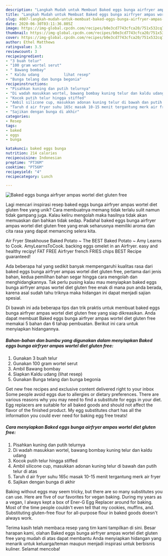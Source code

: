 ```yaml
---
description: "Langkah Mudah untuk Membuat Baked eggs bunga airfryer ampas wortel diet gluten free yang Lezat"
title: "Langkah Mudah untuk Membuat Baked eggs bunga airfryer ampas wortel diet gluten free yang Lezat"
slug: 4007-langkah-mudah-untuk-membuat-baked-eggs-bunga-airfryer-ampas-wortel-diet-gluten-free-yang-lezat
date: 2020-06-30T03:11:36.805Z
image: https://img-global.cpcdn.com/recipes/b0e3cd7743cfca20/751x532cq70/baked-eggs-bunga-airfryer-ampas-wortel-diet-gluten-free-foto-resep-utama.jpg
thumbnail: https://img-global.cpcdn.com/recipes/b0e3cd7743cfca20/751x532cq70/baked-eggs-bunga-airfryer-ampas-wortel-diet-gluten-free-foto-resep-utama.jpg
cover: https://img-global.cpcdn.com/recipes/b0e3cd7743cfca20/751x532cq70/baked-eggs-bunga-airfryer-ampas-wortel-diet-gluten-free-foto-resep-utama.jpg
author: Ethel Matthews
ratingvalue: 3.5
reviewcount: 3
recipeingredient:
- "3 buah telur"
- "100 gram wortel serut"
- " Bawang bombay"
- " Kaldu udang           lihat resep"
- "Bunga telang dan bunga begonia"
recipeinstructions:
- "Pisahkan kuning dan putih telurnya"
- "Di wadah masukkan wortel, bawang bombay kuning telur dan kaldu udang"
- "Kocok putih telur hingga stiffed"
- "Ambil silicone cup, masukkan adonan kuning telur di bawah dan putih telur di atas"
- "Taruh d air fryer suhu 165c masak 10-15 menit tergantung merk air fryer"
- "Sajikan dengan bunga di akhir"
categories:
- Resep
tags:
- baked
- eggs
- bunga

katakunci: baked eggs bunga 
nutrition: 214 calories
recipecuisine: Indonesian
preptime: "PT36M"
cooktime: "PT56M"
recipeyield: "4"
recipecategory: Lunch

---
```



![Baked eggs bunga airfryer ampas wortel diet gluten free](https://img-global.cpcdn.com/recipes/b0e3cd7743cfca20/751x532cq70/baked-eggs-bunga-airfryer-ampas-wortel-diet-gluten-free-foto-resep-utama.jpg)

Lagi mencari inspirasi resep baked eggs bunga airfryer ampas wortel diet gluten free yang unik? Cara membuatnya memang tidak terlalu sulit namun tidak gampang juga. Kalau keliru mengolah maka hasilnya tidak akan memuaskan dan bahkan tidak sedap. Padahal baked eggs bunga airfryer ampas wortel diet gluten free yang enak seharusnya memiliki aroma dan cita rasa yang dapat memancing selera kita.

Air Fryer Steakhouse Baked Potato ~ The BEST Baked Potato ~ Amy Learns to Cook. AmyLearnsToCook. backing eggs omelet in an Airfryer. easy and healthy recipy! FAT FREE Airfryer french FRIES chips BEST Recipe guaranteed!

Ada beberapa hal yang sedikit banyak mempengaruhi kualitas rasa dari baked eggs bunga airfryer ampas wortel diet gluten free, pertama dari jenis bahan, kedua pemilihan bahan segar hingga cara mengolah dan menghidangkannya. Tak perlu pusing kalau mau menyiapkan baked eggs bunga airfryer ampas wortel diet gluten free enak di mana pun anda berada, karena asal sudah tahu triknya maka hidangan ini dapat menjadi sajian spesial.


Di bawah ini ada beberapa tips dan trik praktis untuk membuat baked eggs bunga airfryer ampas wortel diet gluten free yang siap dikreasikan. Anda dapat membuat Baked eggs bunga airfryer ampas wortel diet gluten free memakai 5 bahan dan 6 tahap pembuatan. Berikut ini cara untuk menyiapkan hidangannya.

<!--inarticleads1-->

##### Bahan-bahan dan bumbu yang digunakan dalam menyiapkan Baked eggs bunga airfryer ampas wortel diet gluten free:

1. Gunakan 3 buah telur
1. Gunakan 100 gram wortel serut
1. Ambil  Bawang bombay
1. Siapkan  Kaldu udang           (lihat resep)
1. Gunakan Bunga telang dan bunga begonia


Get new free recipes and exclusive content delivered right to your inbox Some people avoid eggs due to allergies or dietary preferences. There are various reasons why you may need to find a substitute for eggs in your diet. Egg replacers are suitable for all baked goods and should not affect the flavor of the finished product. My egg substitutes chart has all the information you could ever need for baking egg free treats! 

<!--inarticleads2-->

##### Cara menyiapkan Baked eggs bunga airfryer ampas wortel diet gluten free:

1. Pisahkan kuning dan putih telurnya
1. Di wadah masukkan wortel, bawang bombay kuning telur dan kaldu udang
1. Kocok putih telur hingga stiffed
1. Ambil silicone cup, masukkan adonan kuning telur di bawah dan putih telur di atas
1. Taruh d air fryer suhu 165c masak 10-15 menit tergantung merk air fryer
1. Sajikan dengan bunga di akhir


Baking without eggs may seem tricky, but there are so many substitutes you can use. Here are five of our favorites for vegan baking. During my years as a vegan, I always kept a box of Ener-G Egg Replacer around for baking. Most of the time people couldn&#39;t even tell that my cookies, muffins, and. Substituting gluten-free flour for all-purpose flour in baked goods doesn&#39;t always work. 

Terima kasih telah membaca resep yang tim kami tampilkan di sini. Besar harapan kami, olahan Baked eggs bunga airfryer ampas wortel diet gluten free yang mudah di atas dapat membantu Anda menyiapkan hidangan yang menarik untuk keluarga/teman maupun menjadi inspirasi untuk berbisnis kuliner. Selamat mencoba!

